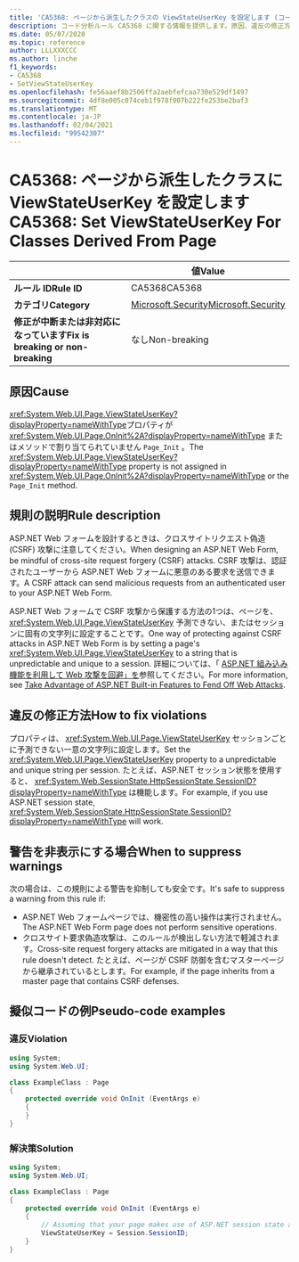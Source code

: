 ```yaml
---
title: 'CA5368: ページから派生したクラスの ViewStateUserKey を設定します (コード分析)'
description: コード分析ルール CA5368 に関する情報を提供します。原因、違反の修正方法、非表示にするタイミングなどが含まれます。
ms.date: 05/07/2020
ms.topic: reference
author: LLLXXXCCC
ms.author: linche
f1_keywords:
- CA5368
- SetViewStateUserKey
ms.openlocfilehash: fe56aaef8b2506ffa2aebfefcaa730e529df1497
ms.sourcegitcommit: 4df8e005c074ceb1f978f007b222fe253be2baf3
ms.translationtype: MT
ms.contentlocale: ja-JP
ms.lasthandoff: 02/04/2021
ms.locfileid: "99542307"
---
```

# <a name="ca5368-set-viewstateuserkey-for-classes-derived-from-page"></a><span data-ttu-id="4fdb6-103">CA5368: ページから派生したクラスに ViewStateUserKey を設定します</span><span class="sxs-lookup"><span data-stu-id="4fdb6-103">CA5368: Set ViewStateUserKey For Classes Derived From Page</span></span>

| | <span data-ttu-id="4fdb6-104">値</span><span class="sxs-lookup"><span data-stu-id="4fdb6-104">Value</span></span> |
|-|-|
| <span data-ttu-id="4fdb6-105">**ルール ID**</span><span class="sxs-lookup"><span data-stu-id="4fdb6-105">**Rule ID**</span></span> |<span data-ttu-id="4fdb6-106">CA5368</span><span class="sxs-lookup"><span data-stu-id="4fdb6-106">CA5368</span></span>|
| <span data-ttu-id="4fdb6-107">**カテゴリ**</span><span class="sxs-lookup"><span data-stu-id="4fdb6-107">**Category**</span></span> |[<span data-ttu-id="4fdb6-108">Microsoft.Security</span><span class="sxs-lookup"><span data-stu-id="4fdb6-108">Microsoft.Security</span></span>](security-warnings.md)|
| <span data-ttu-id="4fdb6-109">**修正が中断または非対応になっています**</span><span class="sxs-lookup"><span data-stu-id="4fdb6-109">**Fix is breaking or non-breaking**</span></span> |<span data-ttu-id="4fdb6-110">なし</span><span class="sxs-lookup"><span data-stu-id="4fdb6-110">Non-breaking</span></span>|

## <a name="cause"></a><span data-ttu-id="4fdb6-111">原因</span><span class="sxs-lookup"><span data-stu-id="4fdb6-111">Cause</span></span>

<span data-ttu-id="4fdb6-112"><xref:System.Web.UI.Page.ViewStateUserKey?displayProperty=nameWithType>プロパティが <xref:System.Web.UI.Page.OnInit%2A?displayProperty=nameWithType> またはメソッドで割り当てられていません `Page_Init` 。</span><span class="sxs-lookup"><span data-stu-id="4fdb6-112">The <xref:System.Web.UI.Page.ViewStateUserKey?displayProperty=nameWithType> property is not assigned in <xref:System.Web.UI.Page.OnInit%2A?displayProperty=nameWithType> or the `Page_Init` method.</span></span>

## <a name="rule-description"></a><span data-ttu-id="4fdb6-113">規則の説明</span><span class="sxs-lookup"><span data-stu-id="4fdb6-113">Rule description</span></span>

<span data-ttu-id="4fdb6-114">ASP.NET Web フォームを設計するときは、クロスサイトリクエスト偽造 (CSRF) 攻撃に注意してください。</span><span class="sxs-lookup"><span data-stu-id="4fdb6-114">When designing an ASP.NET Web Form, be mindful of cross-site request forgery (CSRF) attacks.</span></span> <span data-ttu-id="4fdb6-115">CSRF 攻撃は、認証されたユーザーから ASP.NET Web フォームに悪意のある要求を送信できます。</span><span class="sxs-lookup"><span data-stu-id="4fdb6-115">A CSRF attack can send malicious requests from an authenticated user to your ASP.NET Web Form.</span></span>

<span data-ttu-id="4fdb6-116">ASP.NET Web フォームで CSRF 攻撃から保護する方法の1つは、ページを、 <xref:System.Web.UI.Page.ViewStateUserKey> 予測できない、またはセッションに固有の文字列に設定することです。</span><span class="sxs-lookup"><span data-stu-id="4fdb6-116">One way of protecting against CSRF attacks in ASP.NET Web Form is by setting a page's <xref:System.Web.UI.Page.ViewStateUserKey> to a string that is unpredictable and unique to a session.</span></span> <span data-ttu-id="4fdb6-117">詳細については、「 [ASP.NET 組み込み機能を利用して Web 攻撃を回避」を](/previous-versions/dotnet/articles/ms972969(v=msdn.10)#viewstateuserkey)参照してください。</span><span class="sxs-lookup"><span data-stu-id="4fdb6-117">For more information, see [Take Advantage of ASP.NET Built-in Features to Fend Off Web Attacks](/previous-versions/dotnet/articles/ms972969(v=msdn.10)#viewstateuserkey).</span></span>

## <a name="how-to-fix-violations"></a><span data-ttu-id="4fdb6-118">違反の修正方法</span><span class="sxs-lookup"><span data-stu-id="4fdb6-118">How to fix violations</span></span>

<span data-ttu-id="4fdb6-119">プロパティは、 <xref:System.Web.UI.Page.ViewStateUserKey> セッションごとに予測できない一意の文字列に設定します。</span><span class="sxs-lookup"><span data-stu-id="4fdb6-119">Set the <xref:System.Web.UI.Page.ViewStateUserKey> property to a unpredictable and unique string per session.</span></span> <span data-ttu-id="4fdb6-120">たとえば、ASP.NET セッション状態を使用すると、 <xref:System.Web.SessionState.HttpSessionState.SessionID?displayProperty=nameWithType> は機能します。</span><span class="sxs-lookup"><span data-stu-id="4fdb6-120">For example, if you use ASP.NET session state, <xref:System.Web.SessionState.HttpSessionState.SessionID?displayProperty=nameWithType> will work.</span></span>

## <a name="when-to-suppress-warnings"></a><span data-ttu-id="4fdb6-121">警告を非表示にする場合</span><span class="sxs-lookup"><span data-stu-id="4fdb6-121">When to suppress warnings</span></span>

<span data-ttu-id="4fdb6-122">次の場合は、この規則による警告を抑制しても安全です。</span><span class="sxs-lookup"><span data-stu-id="4fdb6-122">It's safe to suppress a warning from this rule if:</span></span>

- <span data-ttu-id="4fdb6-123">ASP.NET Web フォームページでは、機密性の高い操作は実行されません。</span><span class="sxs-lookup"><span data-stu-id="4fdb6-123">The ASP.NET Web Form page does not perform sensitive operations.</span></span>
- <span data-ttu-id="4fdb6-124">クロスサイト要求偽造攻撃は、このルールが検出しない方法で軽減されます。</span><span class="sxs-lookup"><span data-stu-id="4fdb6-124">Cross-site request forgery attacks are mitigated in a way that this rule doesn't detect.</span></span> <span data-ttu-id="4fdb6-125">たとえば、ページが CSRF 防御を含むマスターページから継承されているとします。</span><span class="sxs-lookup"><span data-stu-id="4fdb6-125">For example, if the page inherits from a master page that contains CSRF defenses.</span></span>

## <a name="pseudo-code-examples"></a><span data-ttu-id="4fdb6-126">擬似コードの例</span><span class="sxs-lookup"><span data-stu-id="4fdb6-126">Pseudo-code examples</span></span>

### <a name="violation"></a><span data-ttu-id="4fdb6-127">違反</span><span class="sxs-lookup"><span data-stu-id="4fdb6-127">Violation</span></span>

```csharp
using System;
using System.Web.UI;

class ExampleClass : Page
{
    protected override void OnInit (EventArgs e)
    {
    }
}
```

### <a name="solution"></a><span data-ttu-id="4fdb6-128">解決策</span><span class="sxs-lookup"><span data-stu-id="4fdb6-128">Solution</span></span>

```csharp
using System;
using System.Web.UI;

class ExampleClass : Page
{
    protected override void OnInit (EventArgs e)
    {
        // Assuming that your page makes use of ASP.NET session state and the SessionID is stable.
        ViewStateUserKey = Session.SessionID;
    }
}
```
